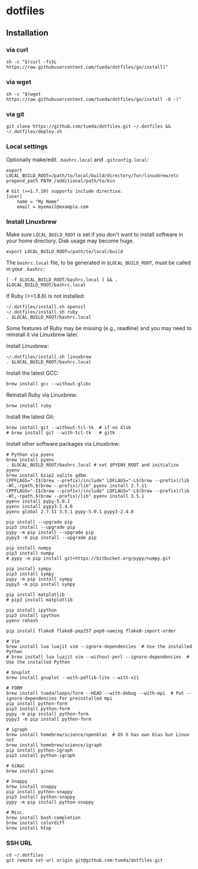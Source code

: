 # dotfiles

## Installation

### via curl

```
sh -c "$(curl -fsSL https://raw.githubusercontent.com/tueda/dotfiles/go/install)"
```

### via wget

```
sh -c "$(wget https://raw.githubusercontent.com/tueda/dotfiles/go/install -O -)"
```

### via git

```
git clone https://github.com/tueda/dotfiles.git ~/.dotfiles && ~/.dotfiles/deploy.sh
```

### Local settings

Optionally make/edit `.bashrc.local` and `.gitconfig.local`:

```
export LOCAL_BUILD_ROOT=/path/to/local/build/directory/for/linuxbrew/etc
prepend_path PATH /additional/path/to/bin
```

```
# Git (>=1.7.10) supports include directive.
[user]
    name = "My Name"
    email = myemail@example.com
```

### Install Linuxbrew

Make sure `LOCAL_BUILD_ROOT` is set if you don't want to install software
in your home directory. Disk usage may become huge.
```
export LOCAL_BUILD_ROOT=/path/to/local/build
```

The `bashrc.local` file, to be generated in `$LOCAL_BUILD_ROOT`, must be called
in your `.bashrc`:
```
[ -f $LOCAL_BUILD_ROOT/bashrc.local ] && . $LOCAL_BUILD_ROOT/bashrc.local
```

If Ruby (>=1.8.6) is not installed:
```
~/.dotfiles/install.sh openssl
~/.dotfiles/install.sh ruby
. $LOCAL_BUILD_ROOT/bashrc.local
```
Some features of Ruby may be missing (e.g., readline) and you may need to
reinstall it via Linuxbrew later.

Install Linuxbrew:
```
~/.dotfiles/install.sh linuxbrew
. $LOCAL_BUILD_ROOT/bashrc.local
```

Install the latest GCC:
```
brew install gcc --without-glibc
```

Reinstall Ruby via Linuxbrew:
```
brew install ruby
```

Install the latest Git:
```
brew install git --without-tcl-tk  # if no Xlib
# brew install git --with-tcl-tk   # gitk
```

Install other software packages via Linuxbrew:
```
# Python via pyenv
brew install pyenv
. $LOCAL_BUILD_ROOT/bashrc.local # set $PYENV_ROOT and initialize pyenv
brew install bzip2 sqlite gdbm
CPPFLAGS="-I$(brew --prefix)/include" LDFLAGS="-L$(brew --prefix)/lib -Wl,-rpath,$(brew --prefix)/lib" pyenv install 2.7.11
CPPFLAGS="-I$(brew --prefix)/include" LDFLAGS="-L$(brew --prefix)/lib -Wl,-rpath,$(brew --prefix)/lib" pyenv install 3.5.1
pyenv install pypy-5.0.1
pyenv install pypy3-2.4.0
pyenv global 2.7.11 3.5.1 pypy-5.0.1 pypy3-2.4.0

pip install --upgrade pip
pip3 install --upgrade pip
pypy -m pip install --upgrade pip
pypy3 -m pip install --upgrade pip

pip install numpy
pip3 install numpy
# pypy -m pip install git+https://bitbucket.org/pypy/numpy.git

pip install sympy
pip3 install sympy
pypy -m pip install sympy
pypy3 -m pip install sympy

pip install matplotlib
# pip3 install matplotlib

pip install ipython
pip3 install ipython
pyenv rehash

pip install flake8 flake8-pep257 pep8-naming flake8-import-order
```
```
# Vim
brew install lua luajit vim --ignore-dependencies  # Use the installed Python
# brew install lua luajit vim --without-perl --ignore-dependencies  # Use the installed Python
```
```
# Gnuplot
brew install gnuplot --with-pdflib-lite --with-x11
```
```
# FORM
brew install tueda/loops/form --HEAD --with-debug --with-mpi  # Put --ignore-dependencies for preinstalled mpi
pip install python-form
pip3 install python-form
pypy -m pip install python-form
pypy3 -m pip install python-form
```
```
# igraph
brew install homebrew/science/openblas  # OS X has own blas but Linux not
brew install homebrew/science/igraph
pip install python-igraph
pip3 install python-igraph
```
```
# GiNaC
brew install ginac
```
```
# Snappy
brew install snappy
pip install python-snappy
pip3 install python-snappy
pypy -m pip install python-snappy
```
```
# Misc.
brew install bash-completion
brew install colordiff
brew install htop
```

### SSH URL

```
cd ~/.dotfiles
git remote set-url origin git@github.com:tueda/dotfiles.git
```
